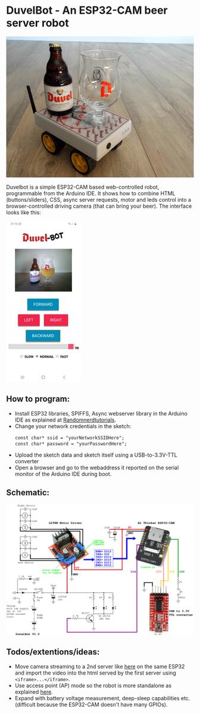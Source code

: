 # DuvelBot - An ESP32-CAM beer server robot

![DuvelBot](https://github.com/larsupilami73/DuvelBot/blob/master/schematic/P1000412.JPG)

Duvelbot is a simple ESP32-CAM based web-controlled robot, programmable from the Arduino IDE.
It shows how to combine HTML (buttons/sliders), CSS, async server requests, motor and leds control into
a browser-controlled driving camera (that can bring your beer). 
The interface looks like this:

![webinterface](https://github.com/larsupilami73/DuvelBot/blob/master/schematic/webinterface1.jpg)

## How to program:

* Install ESP32 libraries, SPIFFS, Async webserver library in the Arduino IDE 
  as explained at [Randomnerdtutorials](https://randomnerdtutorials.com/esp32-web-server-spiffs-spi-flash-file-system/).
* Change your network credentials in the sketch:
  ```
  const char* ssid = "yourNetworkSSIDHere";
  const char* password = "yourPasswordHere";
  ```
* Upload the sketch data and sketch itself using a USB-to-3.3V-TTL converter
* Open a browser and go to the webaddress it reported on the serial monitor of the Arduino IDE during boot.

## Schematic:

![DuvelBot](https://github.com/larsupilami73/DuvelBot/blob/master/schematic/DuvelBot_schematic.png)

## Todos/extentions/ideas:

* Move camera streaming to a 2nd server like [here](https://randomnerdtutorials.com/esp32-cam-video-streaming-web-server-camera-home-assistant/) on the same ESP32 and import the video into the html served by the first server using `<iframe>...</iframe>`.
* Use access point (AP) mode so the robot is more standalone as explained [here](https://randomnerdtutorials.com/esp32-access-point-ap-web-server/).
* Expand with battery voltage measurement, deep-sleep capabilities etc. (difficult because the ESP32-CAM doesn't have many GPIOs).

